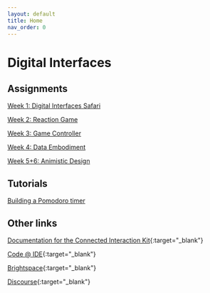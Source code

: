 ```yaml
---
layout: default
title: Home
nav_order: 0
---
```


# Digital Interfaces

## Assignments
[Week 1: Digital Interfaces Safari](assignments/01-digital-interface-safari/index)

[Week 2: Reaction Game](assignments/02-reaction-game/index)

[Week 3: Game Controller](assignments/03-game-controller/index)

[Week 4: Data Embodiment](assignments/04-data-embodiment/index)

[Week 5+6: Animistic Design](assignments/05-animistic-design/index)


## Tutorials
[Building a Pomodoro timer](tutorials/01-pomodoro/index)

## Other links
[Documentation for the Connected Interaction Kit](https://id-studiolab.github.io/Connected-Interaction-Kit/){:target="_blank"}

[Code @ IDE](https://datacentricdesign.github.io/code/){:target="_blank"}

[Brightspace](https://brightspace.tudelft.nl/d2l/home/411563){:target="_blank"}

[Discourse](https://bsc2021.io.tudelft.nl/c/iob2-5/29){:target="_blank"}